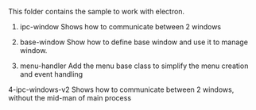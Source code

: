 This folder contains the sample to work with electron.

1. ipc-window
Shows how to communicate between 2 windows

2. base-window
Show how to define base window and use it to manage window.

3. menu-handler
Add the menu base class to simplify the menu creation and event handling

4-ipc-windows-v2
Shows how to communicate between 2 windows, without the mid-man of main process